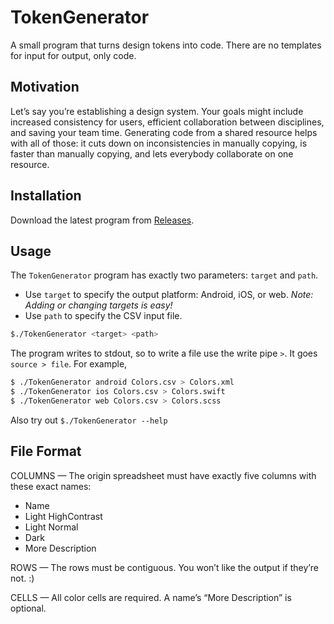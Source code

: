 # TokenGenerator

A small program that turns design tokens into code. There are no templates for input for output, only code.

## Motivation

Let’s say you’re establishing a design system. Your goals might include increased consistency for users, efficient collaboration between disciplines, and saving your team time. Generating code from a shared resource helps with all of those: it cuts down on inconsistencies in manually copying, is faster than manually copying, and lets everybody collaborate on one resource.

## Installation

Download the latest program from [Releases](https://github.com/loganmoseley/TokenGenerator/releases).

## Usage

The `TokenGenerator` program has exactly two parameters: `target` and `path`.

- Use `target` to specify the output platform: Android, iOS, or web. *Note: Adding or changing targets is easy!*
- Use `path` to specify the CSV input file.

```sh
$./TokenGenerator <target> <path>
```

The program writes to stdout, so to write a file use the write pipe `>`. It goes `source > file`. For example,

```sh
$ ./TokenGenerator android Colors.csv > Colors.xml
$ ./TokenGenerator ios Colors.csv > Colors.swift
$ ./TokenGenerator web Colors.csv > Colors.scss
```

Also try out `$./TokenGenerator --help`

## File Format

COLUMNS — The origin spreadsheet must have exactly five columns with these exact names:

- Name
- Light HighContrast
- Light Normal
- Dark
- More Description

ROWS — The rows must be contiguous. You won’t like the output if they’re not. :)

CELLS — All color cells are required. A name’s “More Description” is optional.

